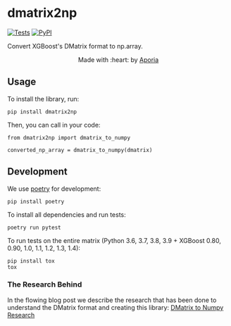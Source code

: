 # dmatrix2np

[![Tests](https://github.com/aporia-ai/dmatrix2np/workflows/Test/badge.svg)](https://github.com/aporia-ai/dmatrix2np/actions?workflow=Test) [![PyPI](https://img.shields.io/pypi/v/dmatrix2np.svg)](https://pypi.org/project/dmatrix2np/)

Convert XGBoost's DMatrix format to np.array.

<p align="center">Made with :heart: by <a href="https://aporia.com" target="_blank">Aporia</a></p>

## Usage

To install the library, run:

    pip install dmatrix2np

Then, you can call in your code:

    from dmatrix2np import dmatrix_to_numpy

    converted_np_array = dmatrix_to_numpy(dmatrix)

## Development

We use [poetry](https://python-poetry.org/) for development:

    pip install poetry

To install all dependencies and run tests:

    poetry run pytest
    
To run tests on the entire matrix (Python 3.6, 3.7, 3.8, 3.9 + XGBoost 0.80, 0.90, 1.0, 1.1, 1.2, 1.3, 1.4):
    
    pip install tox
    tox

### The Research Behind

In the flowing blog post we describe the research that has been done to understand the DMatrix format and creating this library:
[DMatrix to Numpy Research](https://www.aporia.com/how-to-convert-dmatrix-to-numpy-format-for-your-machine-learning-model-3/)
